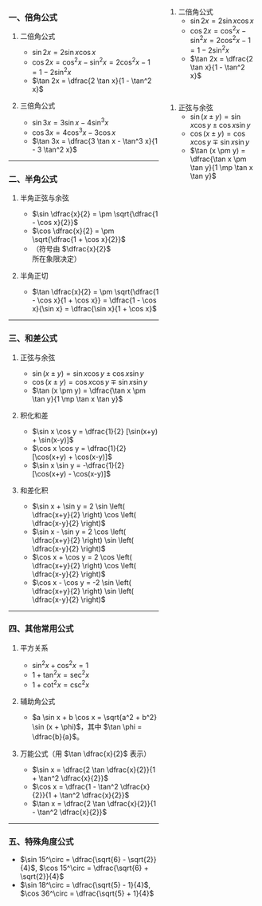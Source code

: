 <div style="float: left; width: 60%; padding: 1%;">



### 一、倍角公式
1. 二倍角公式  
   - $\sin 2x = 2 \sin x \cos x$  
   - $\cos 2x = \cos^2 x - \sin^2 x = 2\cos^2 x - 1 = 1 - 2\sin^2 x$  
   - $\tan 2x = \dfrac{2 \tan x}{1 - \tan^2 x}$

2. 三倍角公式  
   - $\sin 3x = 3 \sin x - 4 \sin^3 x$  
   - $\cos 3x = 4 \cos^3 x - 3 \cos x$  
   - $\tan 3x = \dfrac{3 \tan x - \tan^3 x}{1 - 3 \tan^2 x}$

---

### 二、半角公式
1. 半角正弦与余弦  
   - $\sin \dfrac{x}{2} = \pm \sqrt{\dfrac{1 - \cos x}{2}}$  
   - $\cos \dfrac{x}{2} = \pm \sqrt{\dfrac{1 + \cos x}{2}}$  
   - （符号由 $\dfrac{x}{2}$ 所在象限决定）

2. 半角正切  
   - $\tan \dfrac{x}{2} = \pm \sqrt{\dfrac{1 - \cos x}{1 + \cos x}} = \dfrac{1 - \cos x}{\sin x} = \dfrac{\sin x}{1 + \cos x}$

---

### 三、和差公式
1. 正弦与余弦  
   - $\sin (x \pm y) = \sin x \cos y \pm \cos x \sin y$  
   - $\cos (x \pm y) = \cos x \cos y \mp \sin x \sin y$  
   - $\tan (x \pm y) = \dfrac{\tan x \pm \tan y}{1 \mp \tan x \tan y}$

2. 积化和差  
   - $\sin x \cos y = \dfrac{1}{2} [\sin(x+y) + \sin(x-y)]$  
   - $\cos x \cos y = \dfrac{1}{2} [\cos(x+y) + \cos(x-y)]$  
   - $\sin x \sin y = -\dfrac{1}{2} [\cos(x+y) - \cos(x-y)]$

3. 和差化积  
   - $\sin x + \sin y = 2 \sin \left( \dfrac{x+y}{2} \right) \cos \left( \dfrac{x-y}{2} \right)$  
   - $\sin x - \sin y = 2 \cos \left( \dfrac{x+y}{2} \right) \sin \left( \dfrac{x-y}{2} \right)$  
   - $\cos x + \cos y = 2 \cos \left( \dfrac{x+y}{2} \right) \cos \left( \dfrac{x-y}{2} \right)$  
   - $\cos x - \cos y = -2 \sin \left( \dfrac{x+y}{2} \right) \sin \left( \dfrac{x-y}{2} \right)$

---

### 四、其他常用公式
1. 平方关系  
   - $\sin^2 x + \cos^2 x = 1$  
   - $1 + \tan^2 x = \sec^2 x$  
   - $1 + \cot^2 x = \csc^2 x$

2. 辅助角公式  
   - $a \sin x + b \cos x = \sqrt{a^2 + b^2} \sin (x + \phi)$，其中 $\tan \phi = \dfrac{b}{a}$。

3. 万能公式（用 $\tan \dfrac{x}{2}$ 表示）  
   - $\sin x = \dfrac{2 \tan \dfrac{x}{2}}{1 + \tan^2 \dfrac{x}{2}}$  
   - $\cos x = \dfrac{1 - \tan^2 \dfrac{x}{2}}{1 + \tan^2 \dfrac{x}{2}}$  
   - $\tan x = \dfrac{2 \tan \dfrac{x}{2}}{1 - \tan^2 \dfrac{x}{2}}$

---

### 五、特殊角度公式
- $\sin 15^\circ = \dfrac{\sqrt{6} - \sqrt{2}}{4}$, $\cos 15^\circ = \dfrac{\sqrt{6} + \sqrt{2}}{4}$  
- $\sin 18^\circ = \dfrac{\sqrt{5} - 1}{4}$, $\cos 36^\circ = \dfrac{\sqrt{5} + 1}{4}$



</div>
<div style="float: right; width: 35%; padding: 1%;">

1. 二倍角公式  
   - $\sin 2x = 2 \sin x \cos x$  
   - $\cos 2x = \cos^2 x - \sin^2 x = 2\cos^2 x - 1 = 1 - 2\sin^2 x$  
   - $\tan 2x = \dfrac{2 \tan x}{1 - \tan^2 x}$
<br>

1. 正弦与余弦  
   - $\sin (x \pm y) = \sin x \cos y \pm \cos x \sin y$  
   - $\cos (x \pm y) = \cos x \cos y \mp \sin x \sin y$  
   - $\tan (x \pm y) = \dfrac{\tan x \pm \tan y}{1 \mp \tan x \tan y}$
</div>
<div style="clear: both;"></div>
